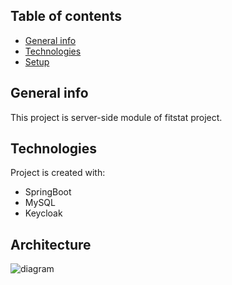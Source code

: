 ## Table of contents
* [General info](#general-info)
* [Technologies](#technologies)
* [Setup](#setup)

## General info
This project is server-side module of fitstat project.
	
## Technologies
Project is created with:
* SpringBoot
* MySQL
* Keycloak
	
## Architecture

![diagram](diagram_komponentów.png)

